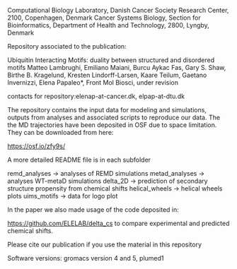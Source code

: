 Computational Biology Laboratory, Danish Cancer Society Research Center, 2100, Copenhagen, Denmark 
Cancer Systems Biology, Section for Bioinformatics, Department of Health and Technology, 2800, Lyngby, Denmark

Repository associated to the publication:

Ubiquitin Interacting Motifs: duality between structured and disordered motifs
Matteo Lambrughi, Emiliano Maiani, Burcu Aykac Fas, Gary S. Shaw, Birthe B. Kragelund, Kresten Lindorff-Larsen, Kaare Teilum, Gaetano Invernizzi, Elena Papaleo*, Front Mol Biosci, under revision 

contacts for repository:elenap-at-cancer.dk, elpap-at-dtu.dk

The repository contains the input data for modeling and simulations, outputs from analyses and associated scripts to reproduce our data. The the MD trajectories have been deposited in OSF due to space limitation. They can be downloaded from here:

https://osf.io/zfy9s/ 

A more detailed README file is in each subfolder

remd_analyses -> analyses of REMD simulations
metad_analyses -> analyses WT-metaD simulations
delta_2D -> prediction of secondary structure propensity from chemical shifts
helical_wheels -> helical wheels plots
uims_motifs -> data for logo plot

In the paper we also made usage of the code deposited in:

https://github.com/ELELAB/delta_cs to compare experimental and predicted chemical shifts.


Please cite our publication if you use the material in this repository

Software versions: gromacs version 4 and 5, plumed1 

